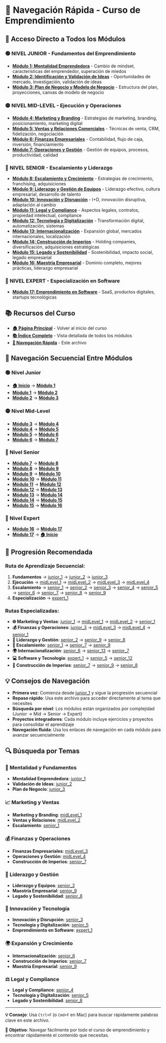 # 🧭 Navegación Rápida - Curso de Emprendimiento

## 🎯 Acceso Directo a Todos los Módulos

### 🟢 **NIVEL JUNIOR** - Fundamentos del Emprendimiento
- **[Módulo 1: Mentalidad Emprendedora](junior_1/README.md)** - Cambio de mindset, características del emprendedor, superación de miedos
- **[Módulo 2: Identificación y Validación de Ideas](junior_2/README.md)** - Oportunidades de mercado, investigación, validación de ideas
- **[Módulo 3: Plan de Negocio y Modelo de Negocio](junior_3/README.md)** - Estructura del plan, proyecciones, canvas de modelo de negocio

### 🟡 **NIVEL MID-LEVEL** - Ejecución y Operaciones
- **[Módulo 4: Marketing y Branding](midLevel_1/README.md)** - Estrategias de marketing, branding, posicionamiento, marketing digital
- **[Módulo 5: Ventas y Relaciones Comerciales](midLevel_2/README.md)** - Técnicas de venta, CRM, fidelización, negociación
- **[Módulo 6: Finanzas Empresariales](midLevel_3/README.md)** - Contabilidad, flujo de caja, inversión, financiamiento
- **[Módulo 7: Operaciones y Gestión](midLevel_4/README.md)** - Gestión de equipos, procesos, productividad, calidad

### 🔴 **NIVEL SENIOR** - Escalamiento y Liderazgo
- **[Módulo 8: Escalamiento y Crecimiento](senior_1/README.md)** - Estrategias de crecimiento, franchising, adquisiciones
- **[Módulo 9: Liderazgo y Gestión de Equipos](senior_2/README.md)** - Liderazgo efectivo, cultura empresarial, desarrollo de talento
- **[Módulo 10: Innovación y Disrupción](senior_3/README.md)** - I+D, innovación disruptiva, adaptación al cambio
- **[Módulo 11: Legal y Compliance](senior_4/README.md)** - Aspectos legales, contratos, propiedad intelectual, compliance
- **[Módulo 12: Tecnología y Digitalización](senior_5/README.md)** - Transformación digital, automatización, sistemas
- **[Módulo 13: Internacionalización](senior_6/README.md)** - Expansión global, mercados internacionales, localización
- **[Módulo 14: Construcción de Imperios](senior_7/README.md)** - Holding companies, diversificación, adquisiciones estratégicas
- **[Módulo 15: Legado y Sostenibilidad](senior_8/README.md)** - Sostenibilidad, impacto social, legado empresarial
- **[Módulo 16: Maestría Empresarial](senior_9/README.md)** - Dominio completo, mejores prácticas, liderazgo empresarial

### 🚀 **NIVEL EXPERT** - Especialización en Software
- **[Módulo 17: Emprendimiento en Software](expert_1/README.md)** - SaaS, productos digitales, startups tecnológicas

## 📚 Recursos del Curso

- **[🏠 Página Principal](../README.md)** - Volver al inicio del curso
- **[📚 Índice Completo](INDICE_COMPLETO.md)** - Vista detallada de todos los módulos
- **[🧭 Navegación Rápida](NAVEGACION_RAPIDA.md)** - Este archivo

## 🧭 Navegación Secuencial Entre Módulos

### **🟢 Nivel Junior**
- **[🏠 Inicio](../README.md)** → **[Módulo 1](junior_1/README.md)**
- **[Módulo 1](junior_1/README.md)** → **[Módulo 2](junior_2/README.md)**
- **[Módulo 2](junior_2/README.md)** → **[Módulo 3](junior_3/README.md)**

### **🟡 Nivel Mid-Level**
- **[Módulo 3](junior_3/README.md)** → **[Módulo 4](midLevel_1/README.md)**
- **[Módulo 4](midLevel_1/README.md)** → **[Módulo 5](midLevel_2/README.md)**
- **[Módulo 5](midLevel_2/README.md)** → **[Módulo 6](midLevel_3/README.md)**
- **[Módulo 6](midLevel_3/README.md)** → **[Módulo 7](midLevel_4/README.md)**

### **🔴 Nivel Senior**
- **[Módulo 7](midLevel_4/README.md)** → **[Módulo 8](senior_1/README.md)**
- **[Módulo 8](senior_1/README.md)** → **[Módulo 9](senior_2/README.md)**
- **[Módulo 9](senior_2/README.md)** → **[Módulo 10](senior_3/README.md)**
- **[Módulo 10](senior_3/README.md)** → **[Módulo 11](senior_4/README.md)**
- **[Módulo 11](senior_4/README.md)** → **[Módulo 12](senior_5/README.md)**
- **[Módulo 12](senior_5/README.md)** → **[Módulo 13](senior_6/README.md)**
- **[Módulo 13](senior_6/README.md)** → **[Módulo 14](senior_7/README.md)**
- **[Módulo 14](senior_7/README.md)** → **[Módulo 15](senior_8/README.md)**
- **[Módulo 15](senior_8/README.md)** → **[Módulo 16](senior_9/README.md)**

### **🚀 Nivel Expert**
- **[Módulo 16](senior_9/README.md)** → **[Módulo 17](expert_1/README.md)**
- **[Módulo 17](expert_1/README.md)** → **[🏠 Inicio](../README.md)**

## 🚀 Progresión Recomendada

### **Ruta de Aprendizaje Secuencial:**
1. **Fundamentos** → [junior_1](junior_1/README.md) → [junior_2](junior_2/README.md) → [junior_3](junior_3/README.md)
2. **Ejecución** → [midLevel_1](midLevel_1/README.md) → [midLevel_2](midLevel_2/README.md) → [midLevel_3](midLevel_3/README.md) → [midLevel_4](midLevel_4/README.md)
3. **Escalamiento** → [senior_1](senior_1/README.md) → [senior_2](senior_2/README.md) → [senior_3](senior_3/README.md) → [senior_4](senior_4/README.md) → [senior_5](senior_5/README.md) → [senior_6](senior_6/README.md) → [senior_7](senior_7/README.md) → [senior_8](senior_8/README.md) → [senior_9](senior_9/README.md)
4. **Especialización** → [expert_1](expert_1/README.md)

### **Rutas Especializadas:**
- **🌐 Marketing y Ventas**: [junior_1](junior_1/README.md) → [midLevel_1](midLevel_1/README.md) → [midLevel_2](midLevel_2/README.md) → [senior_1](senior_1/README.md)
- **💰 Finanzas y Operaciones**: [junior_3](junior_3/README.md) → [midLevel_3](midLevel_3/README.md) → [midLevel_4](midLevel_4/README.md) → [senior_1](senior_1/README.md)
- **👥 Liderazgo y Gestión**: [senior_2](senior_2/README.md) → [senior_9](senior_9/README.md) → [senior_8](senior_8/README.md)
- **🚀 Escalamiento**: [senior_1](senior_1/README.md) → [senior_7](senior_7/README.md) → [senior_9](senior_9/README.md)
- **🌍 Internacionalización**: [senior_6](senior_6/README.md) → [senior_13](senior_13/README.md) → [senior_7](senior_7/README.md)
- **💻 Software y Tecnología**: [expert_1](expert_1/README.md) → [senior_5](senior_5/README.md) → [senior_12](senior_12/README.md)
- **🏢 Construcción de Imperios**: [senior_7](senior_7/README.md) → [senior_9](senior_9/README.md) → [senior_8](senior_8/README.md)

## 💡 Consejos de Navegación

- **Primera vez**: Comienza desde [junior_1](junior_1/README.md) y sigue la progresión secuencial
- **Repaso rápido**: Usa este archivo para acceder directamente al tema que necesites
- **Búsqueda por nivel**: Los módulos están organizados por complejidad (Junior → Mid → Senior → Expert)
- **Proyectos integradores**: Cada módulo incluye ejercicios y proyectos para consolidar el aprendizaje
- **Navegación fluida**: Usa los enlaces de navegación en cada módulo para avanzar secuencialmente

## 🔍 Búsqueda por Temas

### **🧠 Mentalidad y Fundamentos**
- **Mentalidad Emprendedora**: [junior_1](junior_1/README.md)
- **Validación de Ideas**: [junior_2](junior_2/README.md)
- **Plan de Negocio**: [junior_3](junior_3/README.md)

### **📈 Marketing y Ventas**
- **Marketing y Branding**: [midLevel_1](midLevel_1/README.md)
- **Ventas y Relaciones**: [midLevel_2](midLevel_2/README.md)
- **Escalamiento**: [senior_1](senior_1/README.md)

### **💰 Finanzas y Operaciones**
- **Finanzas Empresariales**: [midLevel_3](midLevel_3/README.md)
- **Operaciones y Gestión**: [midLevel_4](midLevel_4/README.md)
- **Construcción de Imperios**: [senior_7](senior_7/README.md)

### **👥 Liderazgo y Gestión**
- **Liderazgo y Equipos**: [senior_2](senior_2/README.md)
- **Maestría Empresarial**: [senior_9](senior_9/README.md)
- **Legado y Sostenibilidad**: [senior_8](senior_8/README.md)

### **🚀 Innovación y Tecnología**
- **Innovación y Disrupción**: [senior_3](senior_3/README.md)
- **Tecnología y Digitalización**: [senior_5](senior_5/README.md)
- **Emprendimiento en Software**: [expert_1](expert_1/README.md)

### **🌍 Expansión y Crecimiento**
- **Internacionalización**: [senior_6](senior_6/README.md)
- **Construcción de Imperios**: [senior_7](senior_7/README.md)
- **Maestría Empresarial**: [senior_9](senior_9/README.md)

### **⚖️ Legal y Compliance**
- **Legal y Compliance**: [senior_4](senior_4/README.md)
- **Tecnología y Digitalización**: [senior_5](senior_5/README.md)
- **Legado y Sostenibilidad**: [senior_8](senior_8/README.md)

---

**💡 Consejo**: Usa `Ctrl+F` (o `Cmd+F` en Mac) para buscar rápidamente palabras clave en este archivo.

**🎯 Objetivo**: Navegar fácilmente por todo el curso de emprendimiento y encontrar rápidamente el contenido que necesitas.
